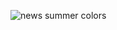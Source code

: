 ![news summer colors](https://github.com/user-attachments/assets/606fdd06-f721-4d8c-bcce-e86ee61a54b7)
